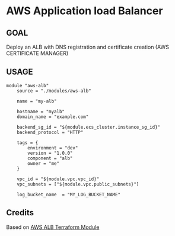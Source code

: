 # AWS Application load Balancer

## GOAL

Deploy an ALB with DNS registration and certificate creation (AWS CERTIFICATE MANAGER)

## USAGE
```
module "aws-alb"
    source = "./modules/aws-alb"

    name = "my-alb"

    hostname = "myalb"
    domain_name = "example.com"

    backend_sg_id = "${module.ecs_cluster.instance_sg_id}"
    backend_protocol = "HTTP"

    tags = {
        environment = "dev"
        version = "1.0.0"
        component = "alb"
        owner = "me"
    }

    vpc_id = "${module.vpc.vpc_id}"
    vpc_subnets = ["${module.vpc.public_subnets}"]

    log_bucket_name  = "MY_LOG_BUCKET_NAME"

```

## Credits

Based on [AWS ALB Terraform Module](https://github.com/anrim/terraform-aws-ecs/tree/master/modules/alb)
